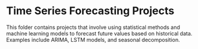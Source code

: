 # Time Series Forecasting Projects

This folder contains projects that involve using statistical methods and machine learning models to forecast future values based on historical data. Examples include ARIMA, LSTM models, and seasonal decomposition.
